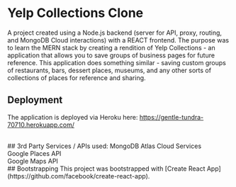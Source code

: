 # Yelp Collections Clone
A project created using a Node.js backend (server for API, proxy, routing, and MongoDB Cloud interactions) with a REACT frontend.
The purpose was to learn the MERN stack by creating a rendition of Yelp Collections - an application that allows you to save groups of business pages for future reference. This application does something similar - saving custom groups of restaurants, bars, dessert places, museums, and any other sorts of collections of places for reference and sharing.
<br />

## Deployment
The application is deployed via Heroku here: https://gentle-tundra-70710.herokuapp.com/

<br/>
## 3rd Party Services / APIs used: 
MongoDB Atlas Cloud Services <br/> 
Google Places API <br />
Google Maps API

<br />
## Bootstrapping
This project was bootstrapped with [Create React App](https://github.com/facebook/create-react-app).